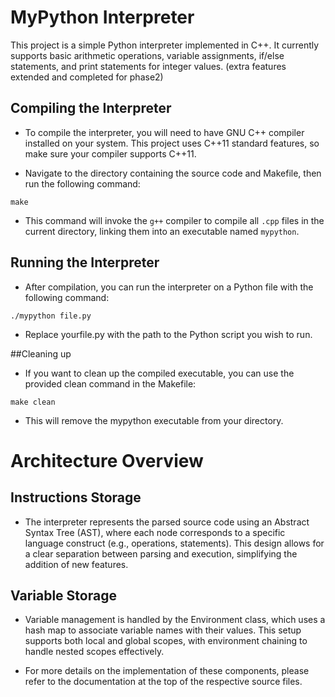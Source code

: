 # MyPython Interpreter

This project is a simple Python interpreter implemented in C++. It currently supports basic arithmetic operations, variable assignments, if/else statements, and print statements for integer values. (extra features extended and completed for phase2)

## Compiling the Interpreter

* To compile the interpreter, you will need to have GNU C++ compiler installed on your system. This project uses C++11 standard features, so make sure your compiler supports C++11.

* Navigate to the directory containing the source code and Makefile, then run the following command:

```
make 

```

* This command will invoke the `g++` compiler to compile all `.cpp` files in the current directory, linking them into an executable named `mypython`.

## Running the Interpreter

* After compilation, you can run the interpreter on a Python file with the following command:

```
./mypython file.py

```

* Replace yourfile.py with the path to the Python script you wish to run.

##Cleaning up

* If you want to clean up the compiled executable, you can use the provided clean command in the Makefile:

```
make clean

```

* This will remove the mypython executable from your directory.

# Architecture Overview

## Instructions Storage

* The interpreter represents the parsed source code using an Abstract Syntax Tree (AST), where each node corresponds to a specific language construct (e.g., operations, statements). This design allows for a clear separation between parsing and execution, simplifying the addition of new features.

## Variable Storage

* Variable management is handled by the Environment class, which uses a hash map to associate variable names with their values. This setup supports both local and global scopes, with environment chaining to handle nested scopes effectively.

* For more details on the implementation of these components, please refer to the documentation at the top of the respective source files.
